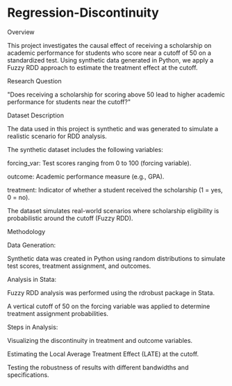 # Regression-Discontinuity
Overview

This project investigates the causal effect of receiving a scholarship on academic performance for students who score near a cutoff of 50 on a standardized test. Using synthetic data generated in Python, we apply a Fuzzy RDD approach to estimate the treatment effect at the cutoff.

Research Question

"Does receiving a scholarship for scoring above 50 lead to higher academic performance for students near the cutoff?"

Dataset Description

The data used in this project is synthetic and was generated to simulate a realistic scenario for RDD analysis.

The synthetic dataset includes the following variables:

forcing_var: Test scores ranging from 0 to 100 (forcing variable).

outcome: Academic performance measure (e.g., GPA).

treatment: Indicator of whether a student received the scholarship (1 = yes, 0 = no).

The dataset simulates real-world scenarios where scholarship eligibility is probabilistic around the cutoff (Fuzzy RDD).

Methodology

Data Generation:

Synthetic data was created in Python using random distributions to simulate test scores, treatment assignment, and outcomes.

Analysis in Stata:

Fuzzy RDD analysis was performed using the rdrobust package in Stata.

A vertical cutoff of 50 on the forcing variable was applied to determine treatment assignment probabilities.

Steps in Analysis:

Visualizing the discontinuity in treatment and outcome variables.

Estimating the Local Average Treatment Effect (LATE) at the cutoff.

Testing the robustness of results with different bandwidths and specifications.

